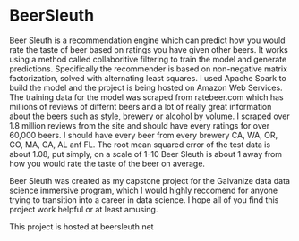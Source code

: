 # BeerSleuth

Beer Sleuth is a recommendation engine which can predict how you would rate the taste of beer based on ratings you have given other beers. It works using a method called collaboritive filtering to train the model and generate predictions. Specifically the recommender is based on non-negative matrix factorization, solved with alternating least squares. I used Apache Spark to build the model and the project is being hosted on Amazon Web Services. The training data for the model was scraped from ratebeer.com which has millions of reviews of differnt beers and a lot of really great information about the beers such as style, brewery or alcohol by volume. I scraped over 1.8 million reviews from the site and should have every ratings for over 60,000 beers. I should have every beer from every brewery CA, WA, OR, CO, MA, GA, AL anf FL. The root mean squared error of the test data is about 1.08, put simply, on a scale of 1-10 Beer Sleuth is about 1 away from how you would rate the taste of the beer on average.

Beer Sleuth was created as my capstone project for the Galvanize data data science immersive program, which I would highly reccomend for anyone trying to transition into a career in data science. I hope all of you find this project work helpful or at least amusing.

This project is hosted at beersleuth.net
